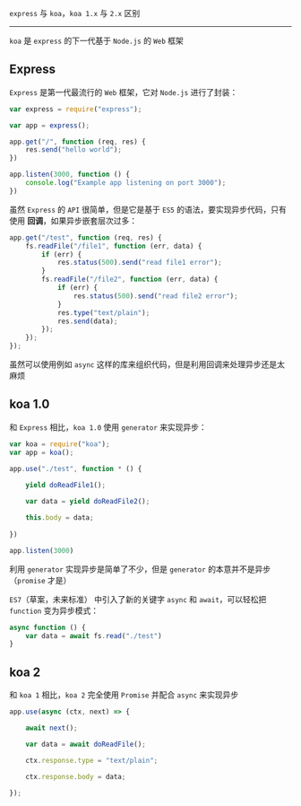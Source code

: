 `express` 与 `koa`，`koa 1.x` 与 `2.x` 区别

----


```koa``` 是 ```express``` 的下一代基于 ```Node.js``` 的 ```Web``` 框架

## Express

```Express``` 是第一代最流行的 ```Web``` 框架，它对 ```Node.js``` 进行了封装：

```js
var express = require("express");

var app = express();

app.get("/", function (req, res) {
    res.send("hello world");
})

app.listen(3000, function () {
    console.log("Example app listening on port 3000");
})
```

虽然 ```Express``` 的 ```API``` 很简单，但是它是基于 ```ES5``` 的语法，要实现异步代码，只有使用 **回调**，如果异步嵌套层次过多：

```js
app.get("/test", function (req, res) {
    fs.readFile("/file1", function (err, data) {
        if (err) {
            res.status(500).send("read file1 error");
        }
        fs.readFile("/file2", function (err, data) {
            if (err) {
                res.status(500).send("read file2 error");
            }
            res.type("text/plain");
            res.send(data);
        });
    });
});
```

虽然可以使用例如 ```async``` 这样的库来组织代码，但是利用回调来处理异步还是太麻烦


## koa 1.0

和 ```Express``` 相比，```koa 1.0``` 使用 ```generator``` 来实现异步：

```js
var koa = require("koa");
var app = koa();

app.use("./test", function * () {
    
    yield doReadFile1();

    var data = yield doReadFile2();

    this.body = data;
    
})

app.listen(3000)
```

利用 ```generator``` 实现异步是简单了不少，但是 ```generator``` 的本意并不是异步（```promise``` 才是）

```ES7```（草案，未来标准） 中引入了新的关键字 ```async``` 和 ```await```，可以轻松把 ```function``` 变为异步模式：

```js
async function () {
    var data = await fs.read("./test")
}
```


## koa 2

和 ```koa 1``` 相比，```koa 2``` 完全使用 ```Promise``` 并配合 ```async``` 来实现异步

```js
app.use(async (ctx, next) => {

    await next();

    var data = await doReadFile();

    ctx.response.type = "text/plain";

    ctx.response.body = data;
    
});
```
